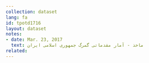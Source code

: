 ```yaml
---
collection: dataset
lang: fa
id: tpotd1716
layout: dataset
notes: 
- date: Mar. 23, 2017
  text: ماخذ - آمار مقدماتی گمرگ جمهوری اسلامی ايران
related:
---
```

